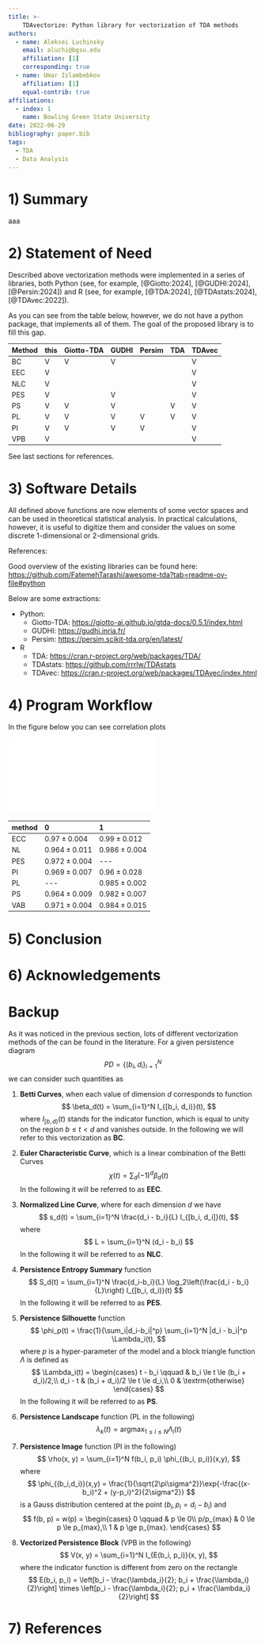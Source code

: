 ```yaml
---
title: >-
    TDAvectorize: Python library for vectorization of TDA methods
authors:
  - name: Aleksei Luchinsky
    email: aluchi@bgsu.edu
    affiliation: [1]
    corresponding: true
  - name: Umar Islambebkov
    affiliation: [1]
    equal-contrib: true
affiliations:
  - index: 1
    name: Bowling Green State University
date: 2022-06-29
bibliography: paper.bib
tags:
  - TDA
  - Data Analysis
---
```


# 1) Summary

aaa

# 2) Statement of Need

Described above vectorization methods were implemented in a series of libraries, both Python (see, for example, [@Giotto:2024], [@GUDHI:2024], [@Persin:2024]) and R (see, for example, [@TDA:2024], [@TDAstats:2024], [@TDAvec:2022]).

As you can see from the table below, however, we do not have a python package, that implements all of them. The goal of the proposed library is to fill this gap.


Method | this | Giotto-TDA | GUDHI | Persim | TDA | TDAvec
------- | ---- | --------- | ----- | ------ |  -- | ------
BC      | V     |  V        |  V    |        |     |  V
EEC     | V    |           |       |        |     |  V
NLC     | V    |            |       |        |     |  V
PES     | V    |            | V     |        |     |  V
PS      | V    |  V         | V     |        |  V  |  V
PL     | V    |  V         | V     |   V    |  V  |  V
PI     | V    |  V         | V     |   V    |     |  V
VPB    | V    |            |       |        |     |  V

See last sections for references.

# 3) Software Details


All defined above functions are now elements of some vector spaces and can be used in theoretical statistical analysis. In practical calculations, however, it is useful to digitize them and consider the values on some discrete 1-dimensional or 2-dimensional grids.


References:

Good overview of the existing libraries can be found here: https://github.com/FatemehTarashi/awesome-tda?tab=readme-ov-file#python

Below are some extractions:
* Python:
    * Giotto-TDA: https://giotto-ai.github.io/gtda-docs/0.5.1/index.html
    * GUDHI: https://gudhi.inria.fr/
    * Persim: https://persim.scikit-tda.org/en/latest/
* R
    * TDA: https://cran.r-project.org/web/packages/TDA/
    * TDAstats: https://github.com/rrrlw/TDAstats
    * TDAvec: https://cran.r-project.org/web/packages/TDAvec/index.html

# 4) Program Workflow

In the figure below you can see correlation plots

![Correlations Plots](./cor_plt.pdf)


| method   | 0                 | 1                 |
|:---------|:------------------|:------------------|
| ECC      | $0.97 \pm 0.004$  | $0.99 \pm 0.012$  |
| NL       | $0.964 \pm 0.011$ | $0.986 \pm 0.004$ |
| PES      | $0.972 \pm 0.004$ | ---               |
| PI       | $0.969 \pm 0.007$ | $0.96 \pm 0.028$  |
| PL       | ---              | $0.985 \pm 0.002$ |
| PS       | $0.964 \pm 0.009$ | $0.982 \pm 0.007$ |
| VAB      | $0.971 \pm 0.004$ | $0.984 \pm 0.015$ |

# 5) Conclusion

# 6) Acknowledgements

# Backup

As it was noticed in the previous section, lots of different vectorization methods of the can be found in the literature. For a given persistence diagram
$$
PD = \{(b_i, d_i\}_{i=1}^N
$$
we can consider such quantities as

1) **Betti Curves**, when each value of dimension $d$ corresponds to function
$$
\beta_d(t) = \sum_{i=1}^N I_{[b_i, d_i)}(t),
$$
where $I_{[b,d)}(t)$ stands for the indicator function, which is equal to unity on the region $b\le t<d$ and vanishes outside.
In the following we will refer to this vectorization as **BC**.

2) **Euler Characteristic Curve**, which is a linear combination of the Betti Curves
$$
\chi(t) = \sum_{d} (-1)^d \beta_d(t)
$$
In the following it will be referred to as **EEC**.

3) **Normalized Line Curve**, where for each dimension $d$ we have
$$
s_d(t) = \sum_{i=1}^N \frac{d_i - b_i}{L} I_{[b_i, d_i]}(t),
$$
where
$$
L = \sum_{i=1}^N (d_i - b_i)
$$
In the following it will be referred to as **NLC**.

4) **Persistence Entropy Summary** function
$$
S_d(t) = \sum_{i=1}^N \frac{d_i-b_i}{L} \log_2\left(\frac{d_i - b_i}{L}\right) I_{[b_i, d_i)}(t)
$$
In the following it will be referred to as **PES**.

5) **Persistence Silhouette** function
$$
\phi_p(t) = \frac{1}{\sum_i|d_i-b_i|^p} \sum_{i=1}^N |d_i - b_i|^p \Lambda_i(t),
$$
where $p$ is a hyper-parameter of the model and a block triangle function $\Lambda$ is defined as
$$
\Lambda_i(t) = \begin{cases}
t - b_i \qquad & b_i \le t \le (b_i + d_i)/2,\\
d_i - t & (b_i + d_i)/2 \le t \le d_i,\\
0 & \textrm{otherwise}
\end{cases}
$$
In the following it will be referred to as **PS**.


5) **Persistence Landscape** function (PL in the following)
$$
\lambda_k(t) = \mathrm{arg}\max_{1\le i\le N} \Lambda_i(t)
$$

6) **Persistence Image** function (PI in the following)
$$
\rho(x, y) = \sum_{i=1}^N f(b_i, p_i) \phi_{(b_i, p_i)}(x,y),
$$
where
$$
\phi_{(b_i,d_i)}(x,y) = \frac{1}{\sqrt{2\pi\sigma^2}}\exp{-\frac{(x-b_i)^2 + (y-p_i)^2}{2\sigma^2}}
$$
is a Gauss distribution centered at the point $(b_i, p_i=d_i-b_i)$ and
$$
f(b, p) = w(p) = \begin{cases}
0 \qquad & p \le 0\\
p/p_{max} & 0 \le p \le p_{max},\\
1 & p \ge p_{max}.
\end{cases}
$$

7) **Vectorized Persistence Block** (VPB in the following)
$$
V(x, y) = \sum_{i=1}^N I_{E(b_i, p_i)}(x, y),
$$
where the indicator function is different from zero on the rectangle
$$
E(b_i, p_i) = \left[b_i - \frac{\lambda_i}{2}; b_i + \frac{\lambda_i}{2}\right] \times  \left[p_i - \frac{\lambda_i}{2}; p_i + \frac{\lambda_i}{2}\right]
$$


# 7) References


    